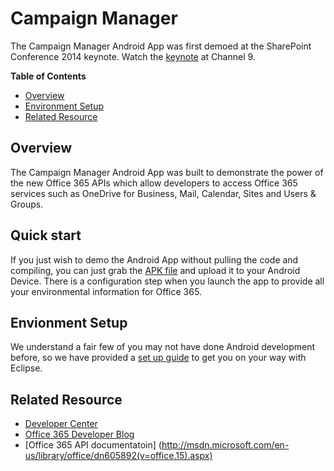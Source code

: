 # Campaign Manager #

The Campaign Manager Android App was first demoed at the SharePoint Conference 2014 keynote. Watch the [keynote](http://channel9.msdn.com/Events/SharePoint-Conference/2014/KEY01) at Channel 9.

**Table of Contents**
- [Overview](#overview)
- [Environment Setup](#environment-setup)
- [Related Resource](#related-resource)

## Overview ##
The Campaign Manager Android App was built to demonstrate the power of the new Office 365 APIs which allow developers to access Office 365 services such as OneDrive for Business, Mail, Calendar, Sites and Users & Groups.

## Quick start ##
If you just wish to demo the Android App without pulling the code and compiling, you can just grab the [APK file](https://github.com/OfficeDev/Campaign-Manager-Code-Sample/tree/master/AppPackage) and upload it to your Android Device. There is a configuration step when you launch the app to provide all your environmental information for Office 365.

## Envionment Setup ##
We understand a fair few of you may not have done Android development before, so we have provided a [set up guide](https://github.com/OfficeDev/Campaign-Manager-Code-Sample/blob/master/Documents/IDE%20Setup%20Instructions.txt) to get you on your way with Eclipse.

## Related Resource ##
- [Developer Center](http://dev.office.com/)  
- [Office 365 Developer Blog](http://blogs.office.com/dev)
- [Office 365 API documentatoin] (http://msdn.microsoft.com/en-us/library/office/dn605892(v=office.15).aspx)
